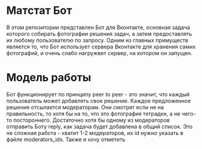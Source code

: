 # Матстат Бот

В этом репозитории представлен Бот для Вконтакте, основная задача которого собирать фотографии решения задач, а затем предоставлять их любому пользователю по запросу. Одним из главных примуществ является то, что Бот использует сервера Вконтакте для хранения самих фотографий, и очень слабо нагружвет сервер, на котором он запущен.

# Модель работы
Бот функционирует по принципу peer to peer - это значит, что каждый пользователь может добавлять свое решение. Каждое предложенное решение отсылается модераторам. Они смотрят если не на правильность, то хотя бы на то, что это фотография тетрадки, а не чего-то постороннего. Достаточно хотя бы одному из модераторов отправить Боту reply, как задача будет добавлена в общий список. Это не сложная работа - хватит 1-2 модераторов, их id нужно указать в файле moderators_ids.
Также я хочу отметить
